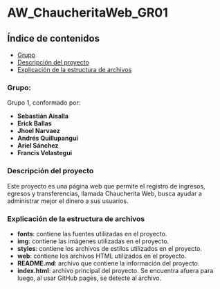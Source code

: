 # AW_ChaucheritaWeb_GR01

## Índice de contenidos
- [Grupo](#grupo)
- [Descripción del proyecto](#descripción-del-proyecto)
- [Explicación de la estructura de archivos](#explicación-de-la-estructura-de-archivos)

### Grupo:
Grupo 1, conformado por:
- **Sebastián Aisalla**
- **Erick Ballas**
- **Jhoel Narvaez**
- **Andrés Quillupangui**
- **Ariel Sánchez**
- **Francis Velastegui**

### Descripción del proyecto
Este proyecto es una página web que permite el registro de ingresos, egresos y transferencias, llamada Chaucherita Web, 
busca ayudar a administrar mejor el dinero a sus usuarios.

### Explicación de la estructura de archivos
- **fonts**: contiene las fuentes utilizadas en el proyecto.
- **img**: contiene las imágenes utilizadas en el proyecto.
- **styles**: contiene los archivos de estilos utilizados en el proyecto.
- **web**: contiene los archivos HTML utilizados en el proyecto.
- **README.md**: archivo que contiene la información del proyecto.
- **index.html**: archivo principal del proyecto. Se encuentra afuera para luego, al usar GitHub pages, se detecte al archivo.